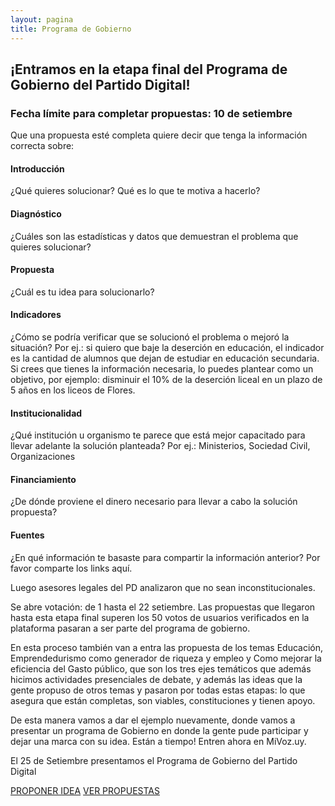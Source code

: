 ```yaml
---
layout: pagina
title: Programa de Gobierno
---
```


## ¡Entramos en la etapa final del Programa de Gobierno del Partido Digital!

### Fecha límite para completar propuestas: 10 de setiembre

Que una propuesta esté completa quiere decir que tenga la información correcta sobre:

<div class="row mb-4">
    <div class="col-lg-offset-1 col-lg-12" id="estructura-idea">
        <h4>Introducción</h4>
        <p>¿Qué quieres solucionar? Qué es lo que te motiva a hacerlo?</p>
        <h4>Diagnóstico</h4>
        <p>¿Cuáles son las estadísticas y datos que demuestran el problema que quieres solucionar?</p>
        <h4>Propuesta</h4>
        <p>¿Cuál es tu idea para solucionarlo?</p>
        <h4>Indicadores</h4>
        <p>¿Cómo se podría verificar que se solucionó el problema o mejoró la situación? Por ej.: si quiero que baje la deserción en educación, el indicador es la cantidad de alumnos que dejan de estudiar en educación secundaria. Si crees que tienes
            la información necesaria, lo puedes plantear como un objetivo, por ejemplo: disminuir el 10% de la deserción liceal en un plazo de 5 años en los liceos de Flores.</p>
        <h4>Institucionalidad</h4>
        <p>¿Qué institución u organismo te parece que está mejor capacitado para llevar adelante la solución planteada? Por ej.: Ministerios, Sociedad Civil, Organizaciones</p>
        <h4>Financiamiento</h4>
        <p>¿De dónde proviene el dinero necesario para llevar a cabo la solución propuesta?</p>
        <h4>Fuentes</h4>
        <p>¿En qué información te basaste para compartir la información anterior? Por favor comparte los links aquí.</p>
    </div>
</div>

Luego asesores legales del PD analizaron que no sean inconstitucionales.

Se abre votación: de 1 hasta el 22 setiembre. Las propuestas que llegaron hasta esta etapa final superen los 50 votos de usuarios verificados en la plataforma pasaran a ser parte del programa de gobierno.

En esta proceso también van a entra las propuesta de los temas Educación, Emprendedurismo como generador de riqueza y empleo y Como mejorar la eficiencia del Gasto público, que son los tres ejes temáticos que además hicimos actividades presenciales de debate, y además las ideas que la gente propuso de otros temas y pasaron por todas estas etapas: lo que asegura que están completas, son viables, constituciones y tienen apoyo.

De esta manera vamos a dar el ejemplo nuevamente, donde vamos a presentar un programa de Gobierno en donde la gente pude participar y dejar una marca con su idea. Están a tiempo! Entren ahora en MiVoz.uy.

El 25 de Setiembre presentamos el Programa de Gobierno del Partido Digital

<p>
    <a href="https://digo.mivoz.uy/new-topic?category=general&title=Escribe+un+t%C3%ADtulo+aqu%C3%AD+y+selecciona+la+categor%C3%ADa+que+mejor+aplica+para+tu+idea" class="btn secondary" itemprop="url">PROPONER IDEA</a>
    <a href="https://digo.mivoz.uy" class="btn secondary" itemprop="url">VER PROPUESTAS</a>
</p>